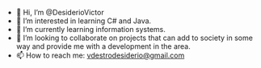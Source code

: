 - 👋 Hi, I’m @DesiderioVictor
- 👀 I’m interested in learning C# and Java.
- 🌱 I’m currently learning information systems.
- 💞️ I’m looking to collaborate on projects that can add to society in some way and provide me with a development in the area.
- 📫 How to reach me: vdestrodesiderio@gmail.com

<!---
DesiderioVictor/DesiderioVictor is a ✨ special ✨ repository because its `README.md` (this file) appears on your GitHub profile.
You can click the Preview link to take a look at your changes.
--->
